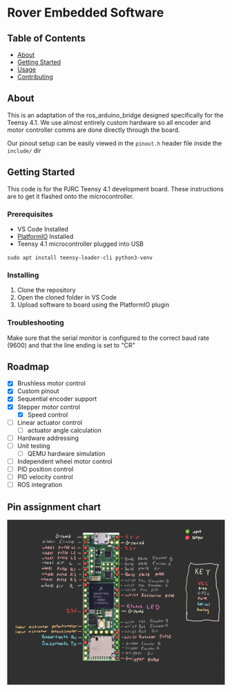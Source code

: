 # Rover Embedded Software

## Table of Contents

- [About](#about)
- [Getting Started](#getting_started)
- [Usage](#usage)
- [Contributing](../CONTRIBUTING.md)

## About <a name = "about"></a>

This is an adaptation of the ros_arduino_bridge designed specifically for the Teensy 4.1. We use almost entirely custom hardware so all encoder and motor controller comms are done directly through the board.

Our pinout setup can be easily viewed in the `pinout.h` header file inside the `include/` dir

## Getting Started <a name = "getting_started"></a>

This code is for the PJRC Teensy 4.1 development board. These instructions are to get it flashed onto the microcontroller.

### Prerequisites

- VS Code Installed
- [PlatformIO](https://platformio.org/platformio-ide) Installed
- Teensy 4.1 microcontroller plugged into USB

`sudo apt install teensy-loader-cli python3-venv`

### Installing

1. Clone the repository
2. Open the cloned folder in VS Code
3. Upload software to board using the PlatformIO plugin

### Troubleshooting

Make sure that the serial monitor is configured to the correct baud rate (9600) and that the line ending is set to "CR"

## Roadmap

- [x] Brushless motor control
- [x] Custom pinout
- [x] Sequential encoder support
- [x] Stepper motor control
    - [x] Speed control
- [ ] Linear actuator control
    - [ ] actuator angle calculation
- [ ] Hardware addressing
- [ ] Unit testing
    - [ ] QEMU hardware simulation
- [ ] Independent wheel motor control
- [ ] PID position control
- [ ] PID velocity control
- [ ] ROS integration

## Pin assignment chart

![Pinout](images/pinout.jpeg)